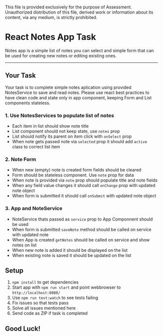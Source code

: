 This file is provided exclusively for the purpose of Assessment.
Unauthorized distribution of this file, derived work or information about its
content, via any medium, is strictly prohibited.
 

# React Notes App Task
Notes app is a simple list of notes you can select and simple form that can be used for creating new notes or editing existing ones. 

---
## Your Task
Your task is to complete simple notes aplication using provided NotesService to save and read notes. Please use react best practices to have clean code and state only in app component, keeping Form and List components stateless.

### 1. Use NotesServices to populate list of notes
- Each item in list should show note title
- List component should not keep state, use `notes` prop
- List should notify its parent on item click with `onSelect` prop
- When note gets passed note via `selected` prop it should add `active` class to correct list item

### 2. Note Form
- When new (empty) note is created form fields should be cleared
- Form should be stateless component. Use `note` prop for data
- When note is provided via `note` prop should populate title and note fields
- When any field value changes it should call `onChange` prop with updated note object
- When form is submitted it should call `onSubmit` with updated note object

### 3. App and NoteService
- NoteService thats passed as `service` prop to App Componnent should be used
- When form is submitted `saveNote` method should be called on service with updated note
- When App is created `getNotes` should be called on service and show notes on list 
- When new note is added it should be displayed on the list
- When existing note is saved it should be updated on the list


## Setup
1. `npm install` to get dependencies
2. Start app with `npm run start` and point webbrowser to `http://localhost:8080/`
3. Use `npm run test:watch` to see tests failing
4. Fix issues so that tests pass
5. Solve all issues mentioned here
6. Send code as ZIP  if task is completed

## Good Luck!